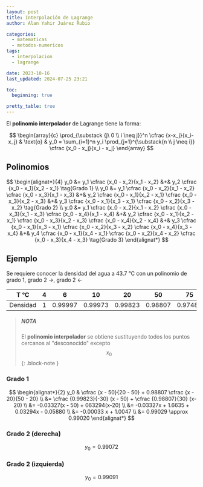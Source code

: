 ```yaml
---
layout: post
title: Interpolación de Lagrange
author: Alan Yahir Juárez Rubio

categories:
  - matematicas
  - metodos-numericos
tags:
  - interpolacion
  - lagrange

date: 2023-10-16
last_updated: 2024-07-25 23:21

toc:
  beginning: true

pretty_table: true
---
```


El **polinomio interpolador** de Lagrange tiene la forma:

$$
\begin{array}{c}
  \prod_{\substack {j\ 0 \\ i \neq j}}^n \cfrac {x-x_j}{x_i-x_j}
   & \text{o} &
  y_0 = \sum_{i=1}^n y_i \prod_{j=1}^{\substack{n \\ j \neq i}}
    \cfrac {x_0 - x_j}{x_i - x_j}
\end{array}
$$

## Polinomios

$$
\begin{alignat*}{4}
  y_0 &= y_1 \cfrac {x_0 - x_2}{x_1 - x_2}
    &+& y_2 \cfrac {x_0 - x_1}{x_2 - x_1}
  \tag{Grado 1}
  \\
  y_0 &= y_1 \cfrac {x_0 - x_2}{x_1 - x_2} \cfrac {x_0 - x_3}{x_1 - x_3}
    &+& y_2 \cfrac {x_0 - x_1}{x_2 - x_1} \cfrac {x_0 - x_3}{x_2 - x_3}
    &+& y_3 \cfrac {x_0 - x_1}{x_3 - x_1} \cfrac {x_0 - x_2}{x_3 - x_2}
  \tag{Grado 2}
  \\
  y_0 &= y_1 \cfrac {x_0 - x_2}{x_1 - x_2} \cfrac {x_0 - x_3}{x_1 - x_3}
      \cfrac {x_0 - x_4}{x_1 - x_4}
    &+& y_2 \cfrac {x_0 - x_1}{x_2 - x_1} \cfrac {x_0 - x_3}{x_2 - x_3}
      \cfrac {x_0 - x_4}{x_2 - x_4}
    &+& y_3 \cfrac {x_0 - x_1}{x_3 - x_1} \cfrac {x_0 - x_2}{x_3 - x_2}
      \cfrac {x_0 - x_4}{x_3 - x_4}
    &+& y_4 \cfrac {x_0 - x_1}{x_4 - x_1} \cfrac {x_0 - x_2}{x_4 - x_2}
      \cfrac {x_0 - x_3}{x_4 - x_3}
  \tag{Grado 3}
\end{alignat*}
$$

## Ejemplo

Se requiere conocer la densidad del agua a 43.7 °C con un polinomio de grado 1,
grado 2 ->, grado 2 <-

|   T °C   |  4  |    6    |   10    |   20    |   50    |   75    |   100   |
| :------: | :-: | :-----: | :-----: | :-----: | :-----: | :-----: | :-----: |
| Densidad |  1  | 0.99997 | 0.99973 | 0.99823 | 0.98807 | 0.97489 | 0.95838 |

> ##### NOTA
>
> El **polinomio interpolador** se obtiene sustituyendo todos los puntos
> cercanos al "desconocido" excepto $$ x_0$$
{: .block-note }

### Grado 1

$$
\begin{alignat*}{2}
  y_0 & \cfrac {x - 50}{20 - 50} + 0.98807 \cfrac {x - 20}{50 - 20} \\
      &= \cfrac {0.99823}{-30} (x - 50) + \cfrac {0.98807}{30} (x-20) \\
      &= -0.03327(x - 50) + 063294(x-20) \\
      &= -0.03327x + 1.6635 + 0.03294x - 0.05880 \\
      &= -0.00033 x + 1.0047 \\
      &= 0.99029 \approx 0.99020
\end{alignat*}
$$

### Grado 2 (derecha)

$$y_0 = 0.99072$$

### Grado 2 (izquierda)

$$y_0 = 0.99091$$
